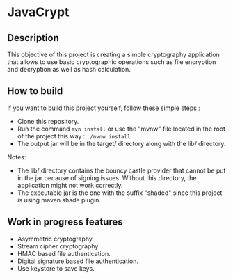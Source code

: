 # JavaCrypt

## Description
This objective of this project is creating a simple cryptography application that allows to use basic cryptographic operations such as file encryption and decryption as well as hash calculation.

## How to build
If you want to build this project yourself, follow these simple steps :
- Clone this repository.
- Run the command ```mvn install``` or use the "mvnw" file located in the root of the project this way : ```./mvnw install```
- The output jar will be in the target/ directory along with the lib/ directory.

Notes:
- The lib/ directory contains the bouncy castle provider that cannot be put in the jar because of signing issues. Without this directory, the application might not work correctly.
- The executable jar is the one with the suffix "shaded" since this project is using maven shade plugin.


## Work in progress features
- Asymmetric cryptography.
- Stream cipher cryptography.
- HMAC based file authentication.
- Digital signature based file authentication.
- Use keystore to save keys.
